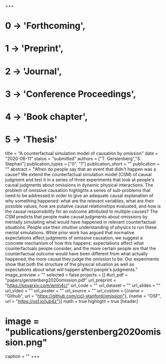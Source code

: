 +++
# 0 -> 'Forthcoming',
# 1 -> 'Preprint',
# 2 -> 'Journal',
# 3 -> 'Conference Proceedings',
# 4 -> 'Book chapter',
# 5 -> 'Thesis'

title = "A counterfactual simulation model of causation by omission"
date = "2020-06-11"
status = "submitted"
authors = ["T. Gerstenberg","S. Stephan"]
publication_types = ["0", "1"]
publication_short = ""
publication = ""
abstract = "When do people say that an event that didn't happen was a cause? We extend the counterfactual simulation model (CSM) of causal judgment and test it in a series of three experiments that look at people's causal judgments about omissions in dynamic physical interactions. The problem of omissive causation highlights a series of sub-problems that need to be addressed in order to give an adequate causal explanation of why something happened: what are the relevant variables, what are their possible values, how are putative causal relationships evaluated, and how is the causal responsibility for an outcome attributed to multiple causes? The CSM predicts that people make causal judgments about omissions by mentally simulating what would have happened in relevant counterfactual situations. People use their intuitive understanding of physics to run these mental simulations. While prior work has argued that normative expectations affect judgments of omissive causation, we suggest a concrete mechanism of how this happens: expectations affect what counterfactuals people consider, and the more certain people are that the counterfactual outcome would have been different from what actually happened, the more causal they judge the omission to be. Our experiments show that both the structure of the physical situation as well as expectations about what will happen affect people's judgments."
image_preview = ""
selected = false
projects = []
#url_pdf = "papers/gerstenberg2020omission.pdf"
url_preprint = "https://psyarxiv.com/wmh4c/"
url_code = ""
url_dataset = ""
url_slides = ""
url_video = ""
url_poster = ""
url_source = ""
url_custom = [{name = "Github", url = "https://github.com/cicl-stanford/omission"},
{name = "OSF", url = "https://osf.io/jubdz"}]
math = true
highlight = true
[header]
# image = "publications/gerstenberg2020omission.png"
caption = ""
+++
